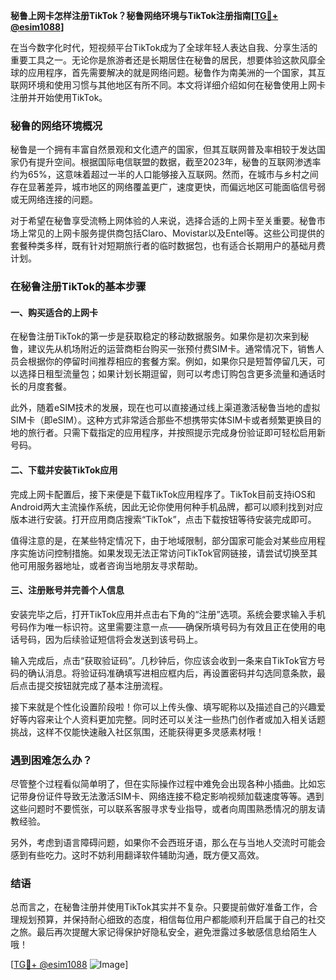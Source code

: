 **秘鲁上网卡怎样注册TikTok？秘鲁网络环境与TikTok注册指南[[TG💪+ @esim1088](https://t.me/s/esim1088)]**

在当今数字化时代，短视频平台TikTok成为了全球年轻人表达自我、分享生活的重要工具之一。无论你是旅游者还是长期居住在秘鲁的居民，想要体验这款风靡全球的应用程序，首先需要解决的就是网络问题。秘鲁作为南美洲的一个国家，其互联网环境和使用习惯与其他地区有所不同。本文将详细介绍如何在秘鲁使用上网卡注册并开始使用TikTok。

### 秘鲁的网络环境概况

秘鲁是一个拥有丰富自然景观和文化遗产的国家，但其互联网普及率相较于发达国家仍有提升空间。根据国际电信联盟的数据，截至2023年，秘鲁的互联网渗透率约为65%，这意味着超过一半的人口能够接入互联网。然而，在城市与乡村之间存在显著差异，城市地区的网络覆盖更广，速度更快，而偏远地区可能面临信号弱或无网络连接的问题。

对于希望在秘鲁享受流畅上网体验的人来说，选择合适的上网卡至关重要。秘鲁市场上常见的上网卡服务提供商包括Claro、Movistar以及Entel等。这些公司提供的套餐种类多样，既有针对短期旅行者的临时数据包，也有适合长期用户的基础月费计划。

### 在秘鲁注册TikTok的基本步骤

#### 一、购买适合的上网卡

在秘鲁注册TikTok的第一步是获取稳定的移动数据服务。如果你是初次来到秘鲁，建议先从机场附近的运营商柜台购买一张预付费SIM卡。通常情况下，销售人员会根据你的停留时间推荐相应的套餐方案。例如，如果你只是短暂停留几天，可以选择日租型流量包；如果计划长期逗留，则可以考虑订购包含更多流量和通话时长的月度套餐。

此外，随着eSIM技术的发展，现在也可以直接通过线上渠道激活秘鲁当地的虚拟SIM卡（即eSIM）。这种方式非常适合那些不想携带实体SIM卡或者频繁更换目的地的旅行者。只需下载指定的应用程序，并按照提示完成身份验证即可轻松启用新号码。

#### 二、下载并安装TikTok应用

完成上网卡配置后，接下来便是下载TikTok应用程序了。TikTok目前支持iOS和Android两大主流操作系统，因此无论你使用何种手机品牌，都可以顺利找到对应版本进行安装。打开应用商店搜索“TikTok”，点击下载按钮等待安装完成即可。

值得注意的是，在某些特定情况下，由于地域限制，部分国家可能会对某些应用程序实施访问控制措施。如果发现无法正常访问TikTok官网链接，请尝试切换至其他可用服务器地址，或者咨询当地朋友寻求帮助。

#### 三、注册账号并完善个人信息

安装完毕之后，打开TikTok应用并点击右下角的“注册”选项。系统会要求输入手机号码作为唯一标识符。这里需要注意一点——确保所填号码为有效且正在使用的电话号码，因为后续验证短信将会发送到该号码上。

输入完成后，点击“获取验证码”。几秒钟后，你应该会收到一条来自TikTok官方号码的确认消息。将验证码准确填写进相应框内后，再设置密码并勾选同意条款，最后点击提交按钮就完成了基本注册流程。

接下来就是个性化设置阶段啦！你可以上传头像、填写昵称以及描述自己的兴趣爱好等内容来让个人资料更加完整。同时还可以关注一些热门创作者或加入相关话题挑战，这样不仅能快速融入社区氛围，还能获得更多灵感素材哦！

### 遇到困难怎么办？

尽管整个过程看似简单明了，但在实际操作过程中难免会出现各种小插曲。比如忘记带身份证件导致无法激活SIM卡、网络连接不稳定影响视频加载速度等等。遇到这些问题时不要慌张，可以联系客服寻求专业指导，或者向周围熟悉情况的朋友请教经验。

另外，考虑到语言障碍问题，如果你不会西班牙语，那么在与当地人交流时可能会感到有些吃力。这时不妨利用翻译软件辅助沟通，既方便又高效。

### 结语

总而言之，在秘鲁注册并使用TikTok其实并不复杂。只要提前做好准备工作，合理规划预算，并保持耐心细致的态度，相信每位用户都能顺利开启属于自己的社交之旅。最后再次提醒大家记得保护好隐私安全，避免泄露过多敏感信息给陌生人哦！

[[TG💪+ @esim1088](https://t.me/s/esim1088) ![Image](https://i.postimg.cc/4NQfJmqS/Snipaste-2025-05-13-00-14-12.png)]